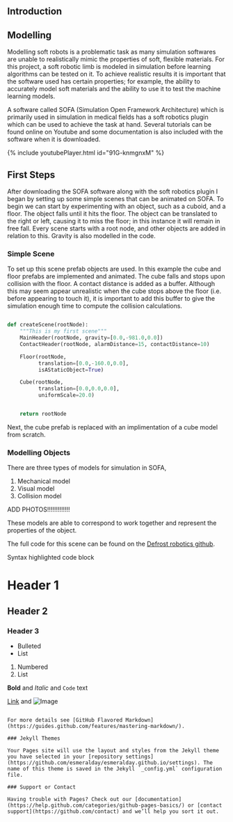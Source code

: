 ## Introduction

## Modelling

Modelling soft robots is a problematic task as many simulation softwares are unable to realistically mimic the properties of soft, flexible materials. For this project, a soft robotic limb is modeled in simulation before learning algorithms can be tested on it. To achieve realistic results it is important that the software used has certain properties; for example, the ability to accurately model soft materials and the ability to use it to test the machine learning models.

A software called SOFA (Simulation Open Framework Architecture) which is primarily used in simulation in medical fields has a soft robotics plugin which can be used to achieve the task at hand. Several tutorials can be found online on Youtube and some documentation is also included with the software when it is downloaded.

{% include youtubePlayer.html id="91G-knmgnxM" %}

## First Steps

After downloading the SOFA software along with the soft robotics plugin I began by setting up some simple scenes that can be animated on SOFA. To begin we can start by experimenting with an object, such as a cuboid, and a floor. The object falls until it hits the floor. The object can be translated to the right or left, causing it to miss the floor; in this instance it will remain in free fall. Every scene starts with a root node, and other objects are added in relation to this. Gravity is also modelled in the code.



### Simple Scene

To set up this scene prefab objects are used. In this example the cube and floor prefabs are implemented and animated. The cube falls and stops upon collision with the floor. A contact distance is added as a buffer. Although this may seem appear unrealistic when the cube stops above the floor (i.e. before appearing to touch it), it is important to add this buffer to give the simulation enough time to compute the collision calculations.

```python

def createScene(rootNode):
    """This is my first scene"""
    MainHeader(rootNode, gravity=[0.0,-981.0,0.0])
    ContactHeader(rootNode, alarmDistance=15, contactDistance=10)

    Floor(rootNode,
          translation=[0.0,-160.0,0.0],
          isAStaticObject=True)

    Cube(rootNode,
          translation=[0.0,0.0,0.0],
          uniformScale=20.0)


    return rootNode

```

Next, the cube prefab is replaced with an implimentation of a cube model from scratch.

### Modelling Objects 

There are three types of models for simulation in SOFA,

1. Mechanical model
2. Visual model
3. Collision model

ADD PHOTOS!!!!!!!!!!!!!

These models are able to correspond to work together and represent the properties of the object. 

The full code for this scene can be found on the [Defrost robotics github](https://github.com/SofaDefrost/SoftRobots/blob/master/docs/tutorials/FirstSteps/firststeps-tuto.pyscn).



Syntax highlighted code block

# Header 1
## Header 2
### Header 3

- Bulleted
- List

1. Numbered
2. List

**Bold** and _Italic_ and `Code` text

[Link](url) and ![Image](src)
```

For more details see [GitHub Flavored Markdown](https://guides.github.com/features/mastering-markdown/).

### Jekyll Themes

Your Pages site will use the layout and styles from the Jekyll theme you have selected in your [repository settings](https://github.com/esmeralday/esmeralday.github.io/settings). The name of this theme is saved in the Jekyll `_config.yml` configuration file.

### Support or Contact

Having trouble with Pages? Check out our [documentation](https://help.github.com/categories/github-pages-basics/) or [contact support](https://github.com/contact) and we’ll help you sort it out.
